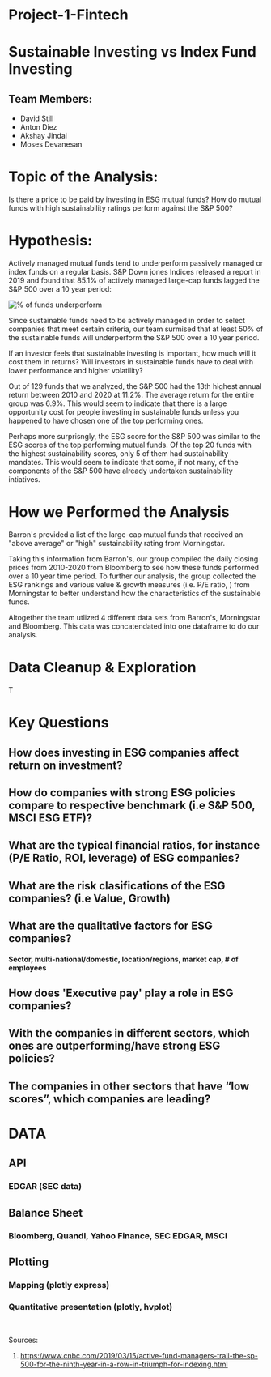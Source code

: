 # Project-1-Fintech

# Sustainable Investing vs Index Fund Investing

## Team Members:
- David Still
- Anton Diez
- Akshay Jindal
- Moses Devanesan

# Topic of the Analysis:
Is there a price to be paid by investing in ESG mutual funds? How do mutual funds with high sustainability ratings perform against the S&P 500? 

# Hypothesis:
 Actively managed mutual funds tend to underperform passively managed or index funds on a regular basis. S&P Down jones Indices released a report in 2019 and found that 85.1% of actively managed large-cap funds lagged the S&P 500 over a 10 year period:

  ![% of funds underperform](https://fm-static.cnbc.com/awsmedia/chart/2019/2/15/pisani1.1552668684661.png? "% of funds underperform") 

Since sustainable funds need to be actively managed in order to select companies that meet certain criteria, our team surmised that at least 50% of the sustainable funds will underperform the S&P 500 over a 10 year period. 

If an investor feels that sustainable investing is important, how much will it cost them in returns? Will investors in sustainable funds have to deal with lower performance and higher volatility? 

Out of 129 funds that we analyzed, the S&P 500 had the 13th highest annual return between 2010 and 2020 at 11.2%. The average return for the entire group was 6.9%. This would seem to indicate that there is a large opportunity cost for people investing in sustainable funds unless you happened to have chosen one of the top performing ones. 

Perhaps more surprisngly, the ESG score for the S&P 500 was similar to the ESG scores of the top performing mutual funds. Of the top 20 funds with the highest sustainability scores, only 5 of them had sustainability mandates. This would seem to indicate that some, if not many, of the components of the S&P 500 have already undertaken sustainability intiatives. 

# How we Performed the Analysis

Barron's provided a list of the large-cap mutual funds that received an "above average" or "high" sustainability rating from Morningstar. 

Taking this information from Barron's, our group compiled the daily closing prices from 2010-2020 from Bloomberg to see how these funds performed over a 10 year time period. To further our analysis, the group collected the ESG rankings and various value & growth measures (i.e. P/E ratio, ) from Morningstar to better understand how the characteristics of the sustainable funds. 

Altogether the team utlized 4 different data sets from Barron's, Morningstar and Bloomberg. This data was concatendated into one dataframe to do our analysis. 

# Data Cleanup & Exploration
T


# Key Questions

## How does investing in ESG companies affect return on investment? 
## How do companies with strong ESG policies compare to respective benchmark (i.e S&P 500, MSCI ESG ETF)?
## What are the typical financial ratios, for instance (P/E Ratio, ROI, leverage) of ESG companies?
## What are the risk clasifications of the ESG companies? (i.e Value, Growth) 
## What are the qualitative factors for ESG companies? 
####	Sector, multi-national/domestic, location/regions, market cap, # of employees
## How does 'Executive pay' play a role in ESG companies?
## With the companies in different sectors, which ones are outperforming/have strong ESG policies? 
## The companies in other sectors that have “low scores”, which companies are leading?


# DATA
## API
### EDGAR (SEC data)

## Balance Sheet
###  Bloomberg, Quandl, Yahoo Finance, SEC EDGAR, MSCI

## Plotting
### Mapping (plotly express)
### Quantitative presentation (plotly, hvplot)


​

Sources:
  
  1.  https://www.cnbc.com/2019/03/15/active-fund-managers-trail-the-sp-500-for-the-ninth-year-in-a-row-in-triumph-for-indexing.html
​